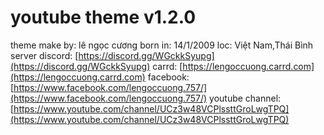 # youtube theme v1.2.0

theme make by: lê ngọc cương
born in: 14/1/2009
loc: Việt Nam,Thái Bình
server discord: [https://discord.gg/WGckkSyupg](https://discord.gg/WGckkSyupg)
carrd: [https://lengoccuong.carrd.com](https://lengoccuong.carrd.com)
facebook: [https://www.facebook.com/lengoccuong.757/](https://www.facebook.com/lengoccuong.757/)
youtube channel: [https://www.youtube.com/channel/UCz3w48VCPlssttGroLwgTPQ](https://www.youtube.com/channel/UCz3w48VCPlssttGroLwgTPQ)
